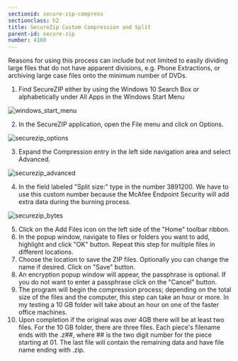 ```yaml
---
sectionid: secure-zip-compress
sectionclass: h2
title: SecureZip Custom Compression and Split
parent-id: secure-zip
number: 4100
---
```


Reasons for using this process can include but not limited to easily dividing large files that do not have apparent divisions, e.g. Phone Extractions, or archiving large case files onto the minimum number of DVDs.

1. Find SecureZIP either by using the Windows 10 Search Box or alphabetically under All Apps in the Windows Start Menu

![windows_start_menu](https://i.imgur.com/IzVlACK.png)

2. In the SecureZIP application, open the File menu and click on Options.

![securezip_options](https://i.imgur.com/oafjcqC.png)

3. Expand the Compression entry in the left side navigation area and select Advanced.

![securezip_advanced](https://i.imgur.com/kYLAgYY.png)

4. In the field labeled "Split size:" type in the number 3891200.  We have to use this custom number because the McAfee Endpoint Security will add extra data during the burning process.

![securezip_bytes](https://i.imgur.com/s2UStmH.png)

5. Click on the Add Files icon on the left side of the "Home" toolbar ribbon.
6. In the popup window, navigate to files or folders you want to add, highlight and click "OK" button.  Repeat this step for multiple files in different locations.
7. Choose the location to save the ZIP files. Optionally you can change the name if desired. Click on "Save" button.
8. An encryption popup window will appear, the passphrase is optional.  If you do not want to enter a passphrase click on the "Cancel" button.
9. The program will begin the compression process; depending on the total size of the files and the computer, this step can take an hour or more.  In my testing a 10 GB folder will take about an hour on one of the faster office machines.
10. Upon completion if the original was over 4GB there will be at least two files.  For the 10 GB folder, there are three files. Each piece's filename ends with the .z##, where ## is the two digit number for the piece starting at 01.  The last file will contain the remaining data and have file name ending with .zip.
